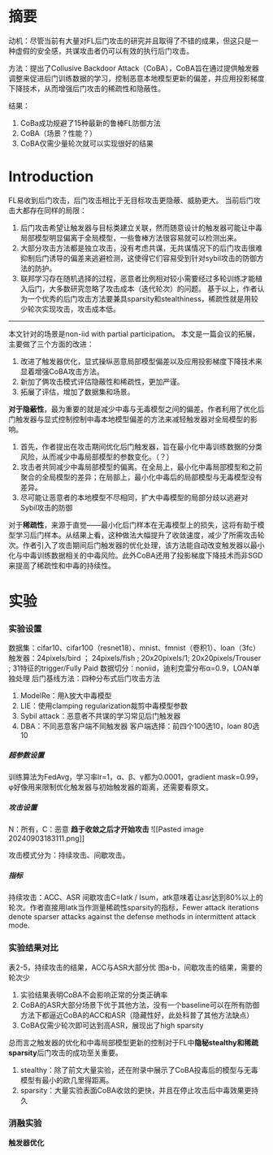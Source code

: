 # 摘要
动机：尽管当前有大量对FL后门攻击的研究并且取得了不错的成果，但这只是一种虚假的安全感，共谋攻击者仍可以有效的执行后门攻击。

方法：提出了Collusive Backdoor Attack（CoBA），CoBA旨在通过提供触发器调整来促进后门训练数据的学习，控制恶意本地模型更新的偏差，并应用投影梯度下降技术，从而增强后门攻击的稀疏性和隐蔽性。

结果：
1. CoBa成功规避了15种最新的鲁棒FL防御方法
2. CoBA（场景？性能？）
3. CoBA仅需少量轮次就可以实现很好的结果

# Introduction
FL易收到后门攻击，后门攻击相比于无目标攻击更隐蔽、威胁更大。
当前后门攻击大都存在同样的局限：
1. 后门攻击希望让触发器与目标类建立关联，然而随意设计的触发器可能让中毒局部模型明显偏离于全局模型，一些鲁棒方法很容易就可以检测出来。
2. 大部分攻击方法都是独立攻击，没有考虑共谋，无共谋情况下的后门攻击很难抑制后门诱导的偏差来逃避检测，这使得它们容易受到针对sybil攻击的防御方法的防护。
3. 联邦学习存在随机选择的过程，恶意者比例相对较小需要经过多轮训练才能植入后门，大多数研究忽略了攻击成本（迭代轮次）的问题。
基于以上，作者认为一个优秀的后门攻击方法要兼具sparsity和stealthiness，稀疏性就是用较少轮次实现攻击，攻击成本低。

---
本文针对的场景是non-iid with partial participation。
本文是一篇会议的拓展，主要做了三个方面的改进：
1. 改进了触发器优化，显式操纵恶意局部模型偏差以及应用投影梯度下降技术来显着增强CoBA攻击方法。
2. 新加了俩攻击模式评估隐蔽性和稀疏性，更加严谨。
3. 拓展了评估，增加了数据集和场景。

**对于隐蔽性**，最为重要的就是减少中毒与无毒模型之间的偏差。作者利用了优化后门触发器与显式控制控制中毒本地模型偏差的方法来减轻触发器对全局模型的影响。
1. 首先，作者提出在攻击期间优化后门触发器，旨在最小化中毒训练数据的分类风险，从而减少中毒局部模型的参数变化。（？）
2. 攻击者共同减少中毒局部模型的偏离。在全局上，最小化中毒局部模型和之前聚合的全局模型的差异；在局部上，最小化中毒后的局部模型与无毒模型没有差异。
3. 尽可能让恶意者的本地模型不尽相同，扩大中毒模型的局部分歧以逃避对Sybil攻击的防御

对于**稀疏性**，来源于直觉——最小化后门样本在无毒模型上的损失，这将有助于模型学习后门样本。从结果上看，这种做法大幅提升了收敛速度，减少了所需攻击轮次。作者引入了攻击期间后门触发器的优化处理，该方法能自动改变触发器以最小化与中毒训练数据相关的中毒风险。此外CoBA还用了投影梯度下降技术而非SGD来提高了稀疏性和中毒的持续性。

# 实验

### 实验设置
数据集：cifar10、cifar100（resnet18）、mnist、fmnist（卷积1）、loan（3fc）
触发器：24pixels/bird ； 24pixels/fish ; 20x20pixels/1;  20x20pixels/Trouser ; 31特征的trigger/Fully Paid
数据切分：noniid，迪利克雷分布α=0.9，LOAN单独处理
后门基线方法：四种分布式后门攻击方法
1. ModelRe：用λ放大中毒模型
2. LIE：使用clamping regularization裁剪中毒模型参数
3. Sybil attack：恶意者不共谋的学习常见后门触发器
4. DBA：不同恶意客户端不同触发器
客户端选择：前四个100选10，loan 80选10
##### 超参数设置
训练算法为FedAvg，学习率lr=1，α、β、γ都为0.0001，gradient mask=0.99，φ好像用来限制优化触发器与初始触发器的距离，还需要看原文。

##### 攻击设置
N：所有，C：恶意
**趋于收敛之后才开始攻击**
![[Pasted image 20240903183111.png]]

攻击模式分为：持续攻击、间歇攻击。

##### 指标
持续攻击：ACC、ASR
间歇攻击C=Iatk / Isum，atk意味着让asr达到80%以上的轮次。作者直接用Iatk当作测量稀疏性sparsity的指标，Fewer attack iterations denote sparser attacks against the defense methods in intermittent attack mode.


### 实验结果对比
表2-5，持续攻击的结果，ACC与ASR大部分优
图a-b，间歇攻击的结果，需要的轮次少

1. 实验结果表明CoBA不会影响正常的分类正确率
2. CoBA的ASR大部分场景下优于其他方法，没有一个baseline可以在所有防御方法下都逼近CoBA的ACC和ASR（隐藏性好，此处科普了其他方法缺点）
3. CoBA仅需少轮次即可达到高ASR，展现出了high sparsity

总而言之触发器的优化和中毒局部模型更新的控制对于FL中**隐秘stealthy和稀疏sparsity**后门攻击的成功至关重要。
1. stealthy：除了前文大量实验，还在附录中展示了CoBA投毒后的模型与无毒模型有最小的欧几里得距离。
2. sparsity：大量实验表面CoBA收敛的更快，并且在停止攻击后中毒效果更持久

### 消融实验
**触发器优化** 